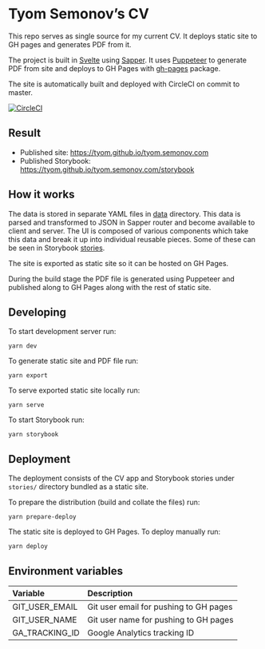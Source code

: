 # Tyom Semonov’s CV

This repo serves as single source for my current CV. It deploys static site to GH pages and generates PDF from it.

The project is built in [Svelte](https://svelte.dev) using [Sapper](https://http://sapper.svelte.dev).
It uses [Puppeteer](https://github.com/GoogleChrome/puppeteer) to generate PDF from site and deploys to 
GH Pages with [gh-pages](https://github.com/tschaub/gh-pages) package.

The site is automatically built and deployed with CircleCI on commit to master.  

[![CircleCI](https://circleci.com/gh/tyom/tyom.semonov.com/tree/master.svg?style=svg)](https://circleci.com/gh/tyom/tyom.semonov.com/tree/master)

## Result

- Published site: https://tyom.github.io/tyom.semonov.com
- Published Storybook: https://tyom.github.io/tyom.semonov.com/storybook

## How it works

The data is stored in separate YAML files in [data](/data) directory. This data is parsed and transformed to JSON
in Sapper router and become available to client and server. The UI is composed of various components which take
this data and break it up into individual reusable pieces. Some of these can be seen in Storybook [stories](/stories).

The site is exported as static site so it can be hosted on GH Pages.

During the build stage the PDF file is generated using Puppeteer and published along to GH Pages along with the
rest of static site.

## Developing

To start development server run:

    yarn dev
    
To generate static site and PDF file run:

    yarn export
    
To serve exported static site locally run:

    yarn serve

To start Storybook run:

    yarn storybook
    
## Deployment

The deployment consists of the CV app and Storybook stories under `stories/` directory bundled as a static site.

To prepare the distribution (build and collate the files) run:

    yarn prepare-deploy

The static site is deployed to GH Pages. To deploy manually run:

    yarn deploy

## Environment variables

| Variable         | Description                            |
|:-----------------|:---------------------------------------|
| GIT_USER_EMAIL   | Git user email for pushing to GH pages |
| GIT_USER_NAME    | Git user name for pushing to GH pages  |
| GA_TRACKING_ID   | Google Analytics tracking ID           |
